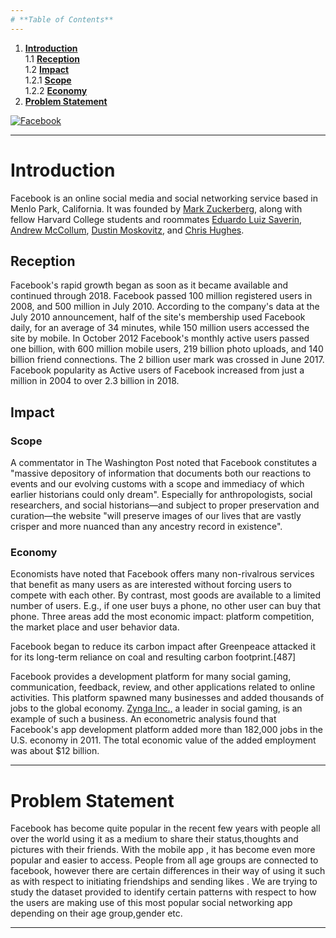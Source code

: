 ```yaml
---
# **Table of Contents**
---
```


1. [**Introduction**](#Section1)<br>
1.1 [**Reception**](#Section1.1)<br>
1.2 [**Impact**](#Section1.2)<br>
1.2.1 [**Scope**](#Section1.2.1)<br>
1.2.2 [**Economy**](#Section1.2.2)<br>
2. [**Problem Statement**](#Section2)<br>


[![Facebook](https://img.etimg.com/thumb/msid-75184637,width-650,imgsize-432571,,resizemode-4,quality-100/facebook-ap.jpg "Facebook")](https://img.etimg.com/thumb/msid-75184637,width-650,imgsize-432571,,resizemode-4,quality-100/facebook-ap.jpg "Facebook")

---
<a name = Section1></a>
# **Introduction**
Facebook is an online social media and social networking service based in Menlo Park, California. It was founded by [Mark Zuckerberg](https://en.wikipedia.org/wiki/Mark_Zuckerberg "Mark Zuckerberg"), along with fellow Harvard College students and roommates [Eduardo Luiz Saverin](https://en.wikipedia.org/wiki/Eduardo_Saverin "Eduardo Luiz Saverin"), [Andrew McCollum](https://en.wikipedia.org/wiki/Andrew_McCollum "Andrew McCollum"), [Dustin Moskovitz](https://en.wikipedia.org/wiki/Dustin_Moskovitz "Dustin Moskovitz"), and [Chris Hughes](https://en.wikipedia.org/wiki/Chris_Hughes "Chris Hughes").


<a name = Section1.1></a>
## **Reception**
Facebook's rapid growth began as soon as it became available and continued through 2018.
Facebook passed 100 million registered users in 2008, and 500 million in July 2010. According to the company's data at the July 2010 announcement, half of the site's membership used Facebook daily, for an average of 34 minutes, while 150 million users accessed the site by mobile.
In October 2012 Facebook's monthly active users passed one billion, with 600 million mobile users, 219 billion photo uploads, and 140 billion friend connections. The 2 billion user mark was crossed in June 2017.
Facebook popularity as Active users of Facebook increased from just a million in 2004 to over 2.3 billion in 2018.

<a name = Section1.2></a>
## Impact

<a name = Section1.2.1></a>
### Scope
A commentator in The Washington Post noted that Facebook constitutes a "massive depository of information that documents both our reactions to events and our evolving customs with a scope and immediacy of which earlier historians could only dream". Especially for anthropologists, social researchers, and social historians—and subject to proper preservation and curation—the website "will preserve images of our lives that are vastly crisper and more nuanced than any ancestry record in existence".

<a name = Section1.2.2></a>
### Economy
Economists have noted that Facebook offers many non-rivalrous services that benefit as many users as are interested without forcing users to compete with each other. By contrast, most goods are available to a limited number of users. E.g., if one user buys a phone, no other user can buy that phone. Three areas add the most economic impact: platform competition, the market place and user behavior data.

Facebook began to reduce its carbon impact after Greenpeace attacked it for its long-term reliance on coal and resulting carbon footprint.[487]

Facebook provides a development platform for many social gaming, communication, feedback, review, and other applications related to online activities. This platform spawned many businesses and added thousands of jobs to the global economy. [Zynga Inc.,](https://en.wikipedia.org/wiki/Zynga "Zynga Inc.,") a leader in social gaming, is an example of such a business. An econometric analysis found that Facebook's app development platform added more than 182,000 jobs in the U.S. economy in 2011. The total economic value of the added employment was about $12 billion.



---
<a name = Section2></a>
# **Problem Statement**
Facebook has become quite popular in the recent few years with people all over the world using it as a medium to share their status,thoughts and pictures with their friends. With the mobile app , it has become even more popular and easier to access. People from all age groups are connected to facebook, however there are certain differences in their way of using it such as with respect to initiating friendships and sending likes . We are trying to study the dataset provided to identify certain patterns with respect to how the users are making use of this most popular social networking app depending on their age group,gender etc.

---
